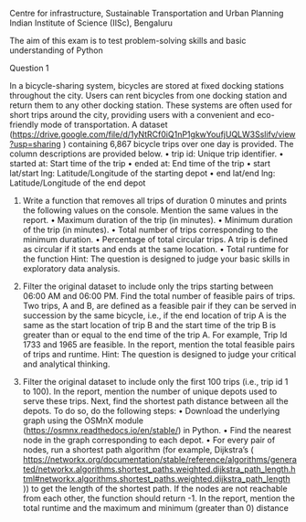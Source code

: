 Centre for infrastructure, Sustainable
Transportation and Urban Planning
Indian Institute of Science (IISc), Bengaluru


The aim of this exam is to test problem-solving skills and basic understanding of Python

Question 1

In a bicycle-sharing system, bicycles are stored at fixed docking stations throughout the city. Users can rent
bicycles from one docking station and return them to any other docking station. These systems are often used
for short trips around the city, providing users with a convenient and eco-friendly mode of transportation. A
dataset (https://drive.google.com/file/d/1yNtRCf0iQ1nP1gkwYoufjUQLW3Sslifv/view?usp=sharing ) containing 6,867 bicycle trips over one day is provided. The column descriptions are provided
below.
• trip id: Unique trip identifier.
• started at: Start time of the trip
• ended at: End time of the trip
• start lat/start lng: Latitude/Longitude of the starting depot
• end lat/end lng: Latitude/Longitude of the end depot
1. Write a function that removes all trips of duration 0 minutes and prints the following values on the
console. Mention the same values in the report.
• Maximum duration of the trip (in minutes).
• Minimum duration of the trip (in minutes).
• Total number of trips corresponding to the minimum duration.
• Percentage of total circular trips. A trip is defined as circular if it starts and ends at the same
location.
• Total runtime for the function
Hint: The question is designed to judge your basic skills in exploratory data analysis.

2. Filter the original dataset to include only the trips starting between 06:00 AM and 06:00 PM. Find
the total number of feasible pairs of trips. Two trips, A and B, are defined as a feasible pair if they
can be served in succession by the same bicycle, i.e., if the end location of trip A is the same as the
start location of trip B and the start time of the trip B is greater than or equal to the end time of the
trip A. For example, Trip Id 1733 and 1965 are feasible. In the report, mention the total feasible pairs
of trips and runtime.
Hint: The question is designed to judge your critical and analytical thinking.

3. Filter the original dataset to include only the first 100 trips (i.e., trip id 1 to 100). In the report,
mention the number of unique depots used to serve these trips. Next, find the shortest path distance
between all the depots. To do so, do the following steps:
• Download the underlying graph using the OSMnX module (https://osmnx.readthedocs.io/en/stable/) in Python.
• Find the nearest node in the graph corresponding to each depot.
• For every pair of nodes, run a shortest path algorithm (for example, Dijkstra’s ( https://networkx.org/documentation/stable/reference/algorithms/generated/networkx.algorithms.shortest_paths.weighted.dijkstra_path_length.html#networkx.algorithms.shortest_paths.weighted.dijkstra_path_length )) to
get the length of the shortest path. If the nodes are not reachable from each other, the function
should return -1.
In the report, mention the total runtime and the maximum and minimum (greater than 0) distance
